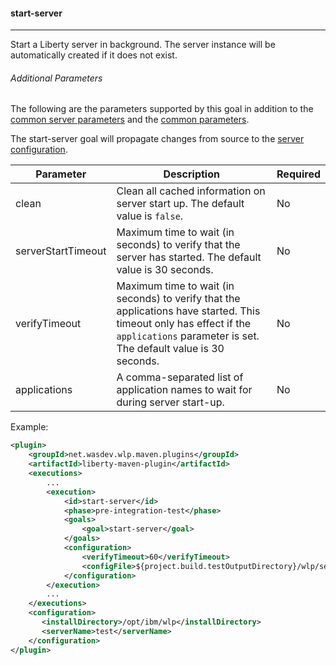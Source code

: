 #### start-server
---
Start a Liberty server in background. The server instance will be automatically created if it does not exist.

###### Additional Parameters

The following are the parameters supported by this goal in addition to the [common server parameters](common-server-parameters.md#common-server-parameters) and the [common parameters](common-parameters.md#common-parameters).

The start-server goal will propagate changes from source to the [server configuration](common-server-parameters.md#common-server-parameters).

| Parameter | Description | Required |
| --------  | ----------- | -------  |
| clean | Clean all cached information on server start up. The default value is `false`. | No |
| serverStartTimeout | Maximum time to wait (in seconds) to verify that the server has started. The default value is 30 seconds. | No |
| verifyTimeout | Maximum time to wait (in seconds) to verify that the applications have started. This timeout only has effect if the `applications` parameter is set. The default value is 30 seconds. | No |
| applications | A comma-separated list of application names to wait for during server start-up. | No |

Example:
```xml
<plugin>
    <groupId>net.wasdev.wlp.maven.plugins</groupId>
    <artifactId>liberty-maven-plugin</artifactId>
    <executions>
        ...
        <execution>
            <id>start-server</id>
            <phase>pre-integration-test</phase>
            <goals>
                <goal>start-server</goal>
            </goals>
            <configuration>
                <verifyTimeout>60</verifyTimeout>
                <configFile>${project.build.testOutputDirectory}/wlp/server.xml</configFile>
            </configuration>
        </execution>
        ...
    </executions>
    <configuration>
       <installDirectory>/opt/ibm/wlp</installDirectory>
       <serverName>test</serverName>
    </configuration>
</plugin>
```
